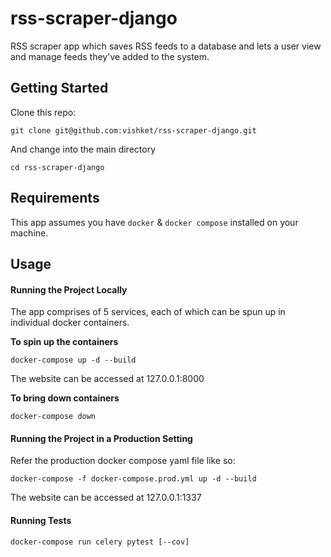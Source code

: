 # rss-scraper-django

RSS scraper app which saves RSS feeds to a database and lets a user view and manage feeds they've added to the system.

## Getting Started

Clone this repo:

```
git clone git@github.com:vishket/rss-scraper-django.git
```

And change into the main directory

```
cd rss-scraper-django
```

## Requirements

This app assumes you have  `docker` & `docker compose` installed on your machine.

## Usage

#### Running the Project Locally

The app comprises of 5 services, each of which can be spun up in individual docker containers.

**To spin up the containers**

```
docker-compose up -d --build
```

The website can be accessed at 127.0.0.1:8000

**To bring down containers**

```
docker-compose down
```

#### Running the Project in a Production Setting

Refer the production docker compose yaml file like so:

```
docker-compose -f docker-compose.prod.yml up -d --build
```

The website can be accessed at 127.0.0.1:1337

#### Running Tests

```
docker-compose run celery pytest [--cov]
```
